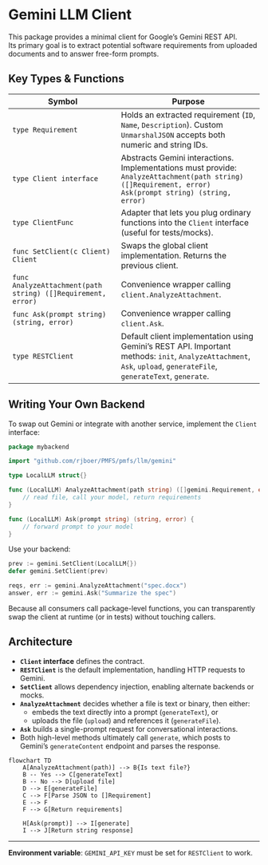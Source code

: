 # Gemini LLM Client

This package provides a minimal client for Google’s Gemini REST API.  
Its primary goal is to extract potential software requirements from uploaded documents and to answer free-form prompts.

## Key Types & Functions

| Symbol | Purpose |
| --- | --- |
| `type Requirement` | Holds an extracted requirement (`ID`, `Name`, `Description`). Custom `UnmarshalJSON` accepts both numeric and string IDs. |
| `type Client interface` | Abstracts Gemini interactions. Implementations must provide:<br>`AnalyzeAttachment(path string) ([]Requirement, error)`<br>`Ask(prompt string) (string, error)` |
| `type ClientFunc` | Adapter that lets you plug ordinary functions into the `Client` interface (useful for tests/mocks). |
| `func SetClient(c Client) Client` | Swaps the global client implementation. Returns the previous client. |
| `func AnalyzeAttachment(path string) ([]Requirement, error)` | Convenience wrapper calling `client.AnalyzeAttachment`. |
| `func Ask(prompt string) (string, error)` | Convenience wrapper calling `client.Ask`. |
| `type RESTClient` | Default client implementation using Gemini’s REST API. Important methods: `init`, `AnalyzeAttachment`, `Ask`, `upload`, `generateFile`, `generateText`, `generate`. |

## Writing Your Own Backend

To swap out Gemini or integrate with another service, implement the `Client` interface:

```go
package mybackend

import "github.com/rjboer/PMFS/pmfs/llm/gemini"

type LocalLLM struct{}

func (LocalLLM) AnalyzeAttachment(path string) ([]gemini.Requirement, error) {
    // read file, call your model, return requirements
}

func (LocalLLM) Ask(prompt string) (string, error) {
    // forward prompt to your model
}
```

Use your backend:

```go
prev := gemini.SetClient(LocalLLM{})
defer gemini.SetClient(prev)

reqs, err := gemini.AnalyzeAttachment("spec.docx")
answer, err := gemini.Ask("Summarize the spec")
```

Because all consumers call package-level functions, you can transparently swap the client at runtime (or in tests) without touching callers.

## Architecture

- **`Client` interface** defines the contract.
- **`RESTClient`** is the default implementation, handling HTTP requests to Gemini.
- **`SetClient`** allows dependency injection, enabling alternate backends or mocks.
- **`AnalyzeAttachment`** decides whether a file is text or binary, then either:
  - embeds the text directly into a prompt (`generateText`), or
  - uploads the file (`upload`) and references it (`generateFile`).
- **`Ask`** builds a single-prompt request for conversational interactions.
- Both high-level methods ultimately call `generate`, which posts to Gemini’s `generateContent` endpoint and parses the response.

```mermaid
flowchart TD
    A[AnalyzeAttachment(path)] --> B{Is text file?}
    B -- Yes --> C[generateText]
    B -- No --> D[upload file]
    D --> E[generateFile]
    C --> F[Parse JSON to []Requirement]
    E --> F
    F --> G[Return requirements]

    H[Ask(prompt)] --> I[generate]
    I --> J[Return string response]
```

---

**Environment variable**: `GEMINI_API_KEY` must be set for `RESTClient` to work.

